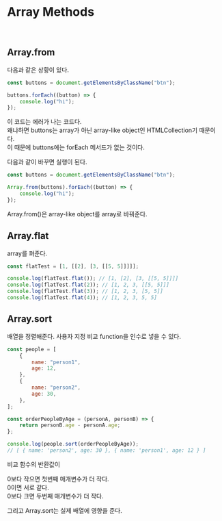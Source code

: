 # Array Methods

<br>

## Array.from

다음과 같은 상황이 있다.

```javascript
const buttons = document.getElementsByClassName("btn");

buttons.forEach((button) => {
    console.log("hi");
});
```

이 코드는 에러가 나는 코드다. <br>
왜냐하면 buttons는 array가 아닌 array-like object인 HTMLCollection기 때문이다.<br>
이 때문에 buttons에는 forEach 메서드가 없는 것이다.

다음과 같이 바꾸면 실행이 된다.

```javascript
const buttons = document.getElementsByClassName("btn");

Array.from(buttons).forEach((button) => {
    console.log("hi");
});
```

Array.from()은 array-like object를 array로 바꿔준다.

## Array.flat

array를 펴준다.

```javascript
const flatTest = [1, [[2], [3, [[5, 5]]]]];

console.log(flatTest.flat()); // [1, [2], [3, [[5, 5]]]]
console.log(flatTest.flat(2)); // [1, 2, 3, [[5, 5]]]
console.log(flatTest.flat(3)); // [1, 2, 3, [5, 5]]
console.log(flatTest.flat(4)); // [1, 2, 3, 5, 5]
```

## Array.sort

배열을 정렬해준다. 사용자 지정 비교 function을 인수로 넣을 수 있다.

```javascript
const people = [
    {
        name: "person1",
        age: 12,
    },
    {
        name: "person2",
        age: 30,
    },
];

const orderPeopleByAge = (personA, personB) => {
    return personB.age - personA.age;
};

console.log(people.sort(orderPeopleByAge));
// [ { name: 'person2', age: 30 }, { name: 'person1', age: 12 } ]
```

비교 함수의 반환값이

0보다 작으면 첫번째 매개변수가 더 작다. <br>
0이면 서로 같다. <br>
0보다 크면 두번째 매개변수가 더 작다.

그리고 Array.sort는 실제 배열에 영향을 준다.
